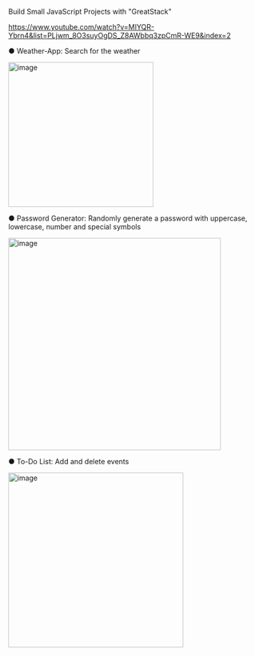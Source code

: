 Build Small JavaScript Projects with "GreatStack" 

https://www.youtube.com/watch?v=MIYQR-Ybrn4&list=PLjwm_8O3suyOgDS_Z8AWbbq3zpCmR-WE9&index=2




● Weather-App: Search for the weather


<img width="290" alt="image" src="https://github.com/shumancheng/JS_SmallProjects/assets/116598263/d9007d7c-52b3-41f2-a0ec-091edd40afe1">













● Password Generator: Randomly generate a password with uppercase, lowercase, number and special symbols


<img width="425" alt="image" src="https://github.com/shumancheng/JS_SmallProjects/assets/116598263/8da70592-f87f-400e-9d6e-dc7ea0945619">













● To-Do List: Add and delete events


<img width="350" alt="image" src="https://github.com/shumancheng/JS_SmallProjects/assets/116598263/541a3bb5-1128-4bcc-be7a-d06361f06c05">
